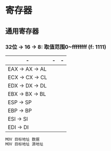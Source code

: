 # 寄存器

## 通用寄存器

### 32位 -> 16 -> 8: 取值范围0~ffffffff (f: 1111)

| -   | -   | -   |
| --- | --- | --- |
|EAX -> AX -> AL|     |     |
|ECX -> CX -> CL|  |  |
|EDX -> DX -> DL|  |  |
|EBX -> BX -> BL|  |  |
|ESP -> SP|  |  |
|EBP -> BP|  |  |
|ESI -> SI|  |  |
|EDI -> DI|  |  |

```js
MOV 目标地址 数据
MOV 目标地址 源地址
```
